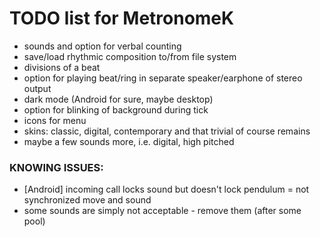 # TODO list for MetronomeK

 - sounds and option for verbal counting
 - save/load rhythmic composition to/from file system
 - divisions of a beat
 - option for playing beat/ring in separate speaker/earphone of stereo output
 - dark mode (Android for sure, maybe desktop)
 - option for blinking of background during tick
 - icons for menu
 - skins: classic, digital, contemporary and that trivial of course remains
 - maybe a few sounds more, i.e. digital, high pitched

### KNOWING ISSUES:

 - \[Android\] incoming call locks sound but doesn't lock pendulum = not synchronized move and sound
 - some sounds are simply not acceptable - remove them (after some pool)
